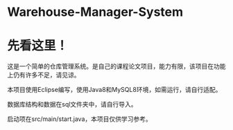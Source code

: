 # Warehouse-Manager-System
# 先看这里！

这是一个简单的仓库管理系统。是自己的课程论文项目，能力有限，该项目在功能上仍有许多不足，请见谅。

本项目使用Eclipse编写，使用Java8和MySQL8环境，如需运行，请自行适配。

数据库结构和数据在sql文件夹中，请自行导入。

启动项在src/main/start.java，本项目仅供学习参考。

